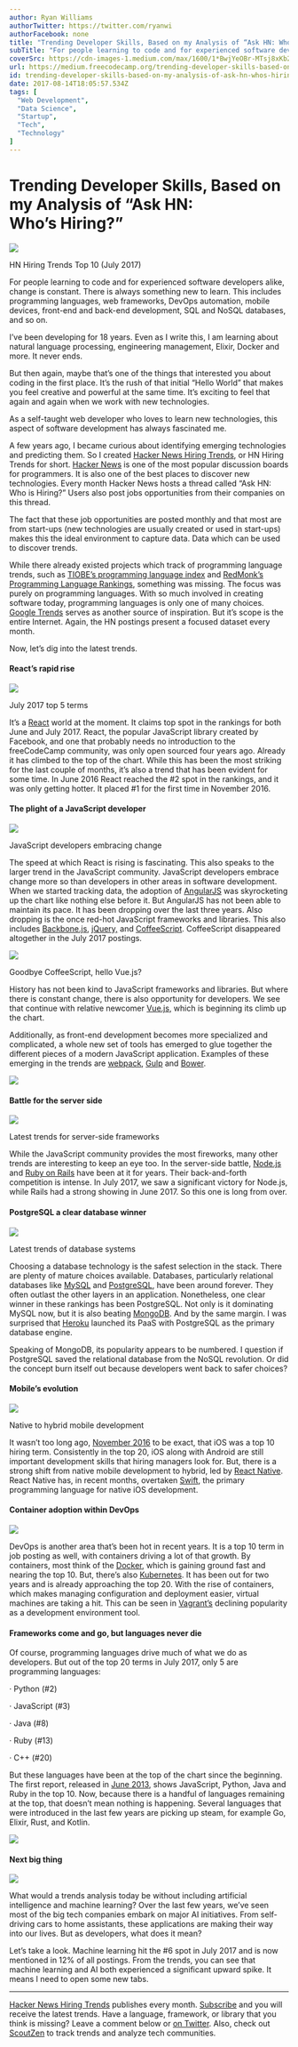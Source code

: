 ```yaml
---
author: Ryan Williams
authorTwitter: https://twitter.com/ryanwi
authorFacebook: none
title: "Trending Developer Skills, Based on my Analysis of “Ask HN: Who’s Hiring?”"
subTitle: "For people learning to code and for experienced software developers alike, change is constant. There is always something new to learn. Th..."
coverSrc: https://cdn-images-1.medium.com/max/1600/1*BwjYeOBr-MTsj8xKb2ujNQ.png
url: https://medium.freecodecamp.org/trending-developer-skills-based-on-my-analysis-of-ask-hn-whos-hiring-26c02a3ca1fd
id: trending-developer-skills-based-on-my-analysis-of-ask-hn-whos-hiring-26c02a3ca1fd
date: 2017-08-14T18:05:57.534Z
tags: [
  "Web Development",
  "Data Science",
  "Startup",
  "Tech",
  "Technology"
]
---
```

# Trending Developer Skills, Based on my Analysis of “Ask HN: Who’s Hiring?”



![](https://cdn-images-1.medium.com/max/1600/1*BwjYeOBr-MTsj8xKb2ujNQ.png)

HN Hiring Trends Top 10 (July 2017)



For people learning to code and for experienced software developers alike, change is constant. There is always something new to learn. This includes programming languages, web frameworks, DevOps automation, mobile devices, front-end and back-end development, SQL and NoSQL databases, and so on.

I’ve been developing for 18 years. Even as I write this, I am learning about natural language processing, engineering management, Elixir, Docker and more. It never ends.

But then again, maybe that’s one of the things that interested you about coding in the first place. It’s the rush of that initial “Hello World” that makes you feel creative and powerful at the same time. It’s exciting to feel that again and again when we work with new technologies.

As a self-taught web developer who loves to learn new technologies, this aspect of software development has always fascinated me.

A few years ago, I became curious about identifying emerging technologies and predicting them. So I created [Hacker News Hiring Trends](https://www.hntrends.com/), or HN Hiring Trends for short. [Hacker News](https://news.ycombinator.com/) is one of the most popular discussion boards for programmers. It is also one of the best places to discover new technologies. Every month Hacker News hosts a thread called “Ask HN: Who is Hiring?” Users also post jobs opportunities from their companies on this thread.

The fact that these job opportunities are posted monthly and that most are from start-ups (new technologies are usually created or used in start-ups) makes this the ideal environment to capture data. Data which can be used to discover trends.

While there already existed projects which track of programming language trends, such as [TIOBE’s programming language index](https://www.tiobe.com/tiobe-index/) and [RedMonk’s Programming Language Rankings](http://redmonk.com/sogrady/2017/06/08/language-rankings-6-17/), something was missing. The focus was purely on programming languages. With so much involved in creating software today, programming languages is only one of many choices. [Google Trends](https://trends.google.com/trends/?hl=en) serves as another source of inspiration. But it’s scope is the entire Internet. Again, the HN postings present a focused dataset every month.

Now, let’s dig into the latest trends.

#### React’s rapid rise



![](https://cdn-images-1.medium.com/max/1600/0*Zgv6skJxuEVtrBmh.png)

July 2017 top 5 terms



It’s a [React](https://facebook.github.io/react/) world at the moment. It claims top spot in the rankings for both June and July 2017\. React, the popular JavaScript library created by Facebook, and one that probably needs no introduction to the freeCodeCamp community, was only open sourced four years ago. Already it has climbed to the top of the chart. While this has been the most striking for the last couple of months, it’s also a trend that has been evident for some time. In June 2016 React reached the #2 spot in the rankings, and it was only getting hotter. It placed #1 for the first time in November 2016.

#### The plight of a JavaScript developer



![](https://cdn-images-1.medium.com/max/1600/0*zY6p2tSa3WjHzoTy.png)

JavaScript developers embracing change



The speed at which React is rising is fascinating. This also speaks to the larger trend in the JavaScript community. JavaScript developers embrace change more so than developers in other areas in software development. When we started tracking data, the adoption of [AngularJS](https://angularjs.org/) was skyrocketing up the chart like nothing else before it. But AngularJS has not been able to maintain its pace. It has been dropping over the last three years. Also dropping is the once red-hot JavaScript frameworks and libraries. This also includes [Backbone.js](http://backbonejs.org/), [jQuery,](https://jquery.com/) and [CoffeeScript](http://coffeescript.org/). CoffeeScript disappeared altogether in the July 2017 postings.



![](https://cdn-images-1.medium.com/max/1600/0*PnJUKIUpOu9GQKks.png)

Goodbye CoffeeScript, hello Vue.js?



History has not been kind to JavaScript frameworks and libraries. But where there is constant change, there is also opportunity for developers. We see that continue with relative newcomer [Vue.js](https://vuejs.org/), which is beginning its climb up the chart.

Additionally, as front-end development becomes more specialized and complicated, a whole new set of tools has emerged to glue together the different pieces of a modern JavaScript application. Examples of these emerging in the trends are [webpack](https://webpack.github.io/), [Gulp](https://gulpjs.com/) and [Bower](https://bower.io/).



![](https://cdn-images-1.medium.com/max/1600/0*eW4w92Rzbj053VB4.png)



#### Battle for the server side



![](https://cdn-images-1.medium.com/max/1600/0*x6AH_2ZWqaDy9WtA.png)

Latest trends for server-side frameworks



While the JavaScript community provides the most fireworks, many other trends are interesting to keep an eye too. In the server-side battle, [Node.js](https://nodejs.org/) and [Ruby on Rails](http://rubyonrails.org/) have been at it for years. Their back-and-forth competition is intense. In July 2017, we saw a significant victory for Node.js, while Rails had a strong showing in June 2017\. So this one is long from over.

#### PostgreSQL a clear database winner



![](https://cdn-images-1.medium.com/max/1600/0*y-jEjzTcrsxdTxP8.png)

Latest trends of database systems



Choosing a database technology is the safest selection in the stack. There are plenty of mature choices available. Databases, particularly relational databases like [MySQL](https://www.mysql.com/) and [PostgreSQL](https://www.postgresql.org/), have been around forever. They often outlast the other layers in an application. Nonetheless, one clear winner in these rankings has been PostgreSQL. Not only is it dominating MySQL now, but it is also beating [MongoDB](https://www.mongodb.com/). And by the same margin. I was surprised that [Heroku](https://www.heroku.com/) launched its PaaS with PostgreSQL as the primary database engine.

Speaking of MongoDB, its popularity appears to be numbered. I question if PostgreSQL saved the relational database from the NoSQL revolution. Or did the concept burn itself out because developers went back to safer choices?

#### Mobile’s evolution



![](https://cdn-images-1.medium.com/max/1600/0*Iqu79l8IsDS1KNL3.png)

Native to hybrid mobile development



It wasn’t too long ago, [November 2016](https://www.hntrends.com/2016/november.html) to be exact, that iOS was a top 10 hiring term. Consistently in the top 20, iOS along with Android are still important development skills that hiring managers look for. But, there is a strong shift from native mobile development to hybrid, led by [React Native](https://facebook.github.io/react-native/). React Native has, in recent months, overtaken [Swift](https://www.swift.com/), the primary programming language for native iOS development.

#### Container adoption within DevOps



![](https://cdn-images-1.medium.com/max/1600/0*xKBv_TGeu9YdIZX4.png)



DevOps is another area that’s been hot in recent years. It is a top 10 term in job posting as well, with containers driving a lot of that growth. By containers, most think of the [Docker](https://www.docker.com/), which is gaining ground fast and nearing the top 10\. But, there’s also [Kubernetes](https://kubernetes.io/). It has been out for two years and is already approaching the top 20\. With the rise of containers, which makes managing configuration and deployment easier, virtual machines are taking a hit. This can be seen in [Vagrant’s](https://www.vagrantup.com/) declining popularity as a development environment tool.

#### Frameworks come and go, but languages never die

Of course, programming languages drive much of what we do as developers. But out of the top 20 terms in July 2017, only 5 are programming languages:

· Python (#2)

· JavaScript (#3)

· Java (#8)

· Ruby (#13)

· C++ (#20)

But these languages have been at the top of the chart since the beginning. The first report, released in [June 2013](http://www.ryan-williams.net/hacker-news-hiring-trends/2013/june.html), shows JavaScript, Python, Java and Ruby in the top 10\. Now, because there is a handful of languages remaining at the top, that doesn’t mean nothing is happening. Several languages that were introduced in the last few years are picking up steam, for example Go, Elixir, Rust, and Kotlin.



![](https://cdn-images-1.medium.com/max/1600/1*H-GmEPaG58gqbbA2OBIeEA.png)



#### Next big thing



![](https://cdn-images-1.medium.com/max/1600/1*jXOdWFZaoyYWc6BLhFmj6Q.png)



What would a trends analysis today be without including artificial intelligence and machine learning? Over the last few years, we’ve seen most of the big tech companies embark on major AI initiatives. From self-driving cars to home assistants, these applications are making their way into our lives. But as developers, what does it mean?

Let’s take a look. Machine learning hit the #6 spot in July 2017 and is now mentioned in 12% of all postings. From the trends, you can see that machine learning and AI both experienced a significant upward spike. It means I need to open some new tabs.











* * *







[Hacker News Hiring Trends](https://www.hntrends.com/) publishes every month. [Subscribe](http://ryan-williams.us7.list-manage.com/subscribe?u=ad800d1f3e83280d9d18b9b58&id=851bc5c555) and you will receive the latest trends. Have a language, framework, or library that you think is missing? Leave a comment below or [on Twitter](https://twitter.com/ryanwi). Also, check out [ScoutZen](https://www.scoutzen.com/) to track trends and analyze tech communities.








